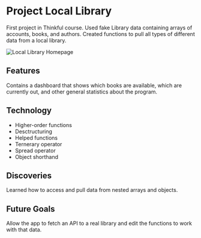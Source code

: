 # Project Local Library
First project in Thinkful course. Used fake Library data containing arrays of accounts, books, and authors. Created functions 
to pull all types of different data from a local library.

![Local Library Homepage](https://raw.githubusercontent.com/Thinkful-Ed/project-local-library/master/docs/images/home.png "Local Library Homepage")

## Features
Contains a dashboard that shows which books are available, which are currently out, and other general statistics about the program.

## Technology
- Higher-order functions
- Desctructuring
- Helped functions
- Ternerary operator
- Spread operator
- Object shorthand

## Discoveries
Learned how to access and pull data from nested arrays and objects.

## Future Goals
Allow the app to fetch an API to a real library and edit the functions to work with that data.
